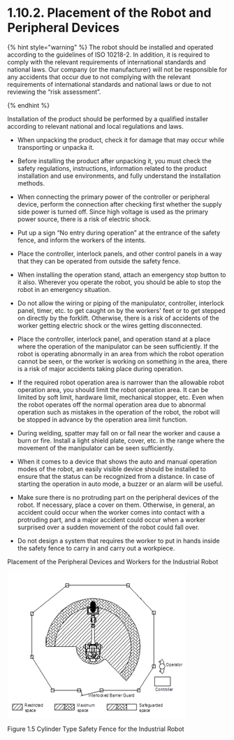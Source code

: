 ﻿# 1.10.2. Placement of the Robot and Peripheral Devices 

{% hint style="warning" %}
The robot should be installed and operated according to the guidelines of ISO 10218-2. In addition, it is required to comply with the relevant requirements of international standards and national laws. 
Our company (or the manufacturer) will not be responsible for any accidents that occur due to not complying with the relevant requirements of international standards and national laws or due to not reviewing the “risk assessment”.

{% endhint %}

Installation of the product should be performed by a qualified installer according to relevant national and local regulations and laws.

*	When unpacking the product, check it for damage that may occur while transporting or unpacka it.

*	Before installing the product after unpacking it, you must check the safety regulations, instructions, information related to the product installation and use environments, and fully understand the installation methods.

*	When connecting the primary power of the controller or peripheral device, perform the connection after checking first whether the supply side power is turned off. Since high voltage is used as the primary power source, there is a risk of electric shock.

*	Put up a sign “No entry during operation” at the entrance of the safety fence, and inform the workers of the intents.

*	Place the controller, interlock panels, and other control panels in a way that they can be operated from outside the safety fence.

*	When installing the operation stand, attach an emergency stop button to it also. Wherever you operate the robot, you should be able to stop the robot in an emergency situation.

*	Do not allow the wiring or piping of the manipulator, controller, interlock panel, timer, etc. to get caught on by the workers' feet or to get stepped on directly by the forklift. Otherwise, there is a risk of accidents of the worker getting electric shock or the wires getting disconnected. 

*	Place the controller, interlock panel, and operation stand at a place where the operation of the manipulator can be seen sufficiently. If the robot is operating abnormally in an area from which the robot operation cannot be seen, or the worker is working on something in the area, there is a risk of major accidents taking place during operation.

*	If the required robot operation area is narrower than the allowable robot operation area, you should limit the robot operation area. It can be limited by soft limit, hardware limit, mechanical stopper, etc. Even when the robot operates off the normal operation area due to abnormal operation such as mistakes in the operation of the robot, the robot will be stopped in advance by the operation area limit function. 

*	During welding, spatter may fall on or fall near the worker and cause a burn or fire. Install a light shield plate, cover, etc. in the range where the movement of the manipulator can be seen sufficiently.

*	When it comes to a device that shows the auto and manual operation modes of the robot, an easily visible device should be installed to ensure that the status can be recognized from a distance. In case of starting the operation in auto mode, a buzzer or an alarm will be useful.

*	Make sure there is no protruding part on the peripheral devices of the robot. If necessary, place a cover on them. Otherwise, in general, an accident could occur when the worker comes into contact with a protruding part, and a major accident could occur when a worker surprised over a sudden movement of the robot could fall over. 

*	Do not design a system that requires the worker to put in hands inside the safety fence to carry in and carry out a workpiece.


Placement of the Peripheral Devices and Workers for the Industrial Robot

![](../../_assets/그림_1.6_산업용_로봇의_원통형_안전펜스.png  )

Figure 1.5 Cylinder Type Safety Fence for the Industrial Robot
